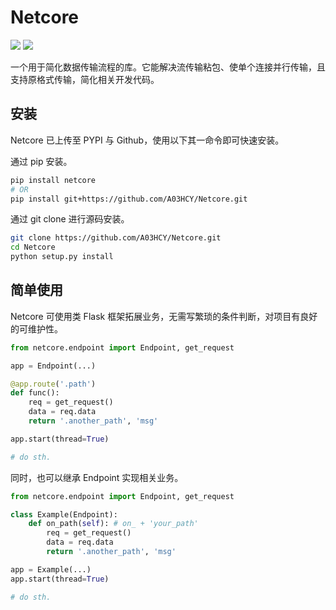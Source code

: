 # Netcore

![](https://badgen.net/github/license/A03HCY/Netcore) ![](https://badgen.net/github/release/A03HCY/Netcore/stable)


一个用于简化数据传输流程的库。它能解决流传输粘包、使单个连接并行传输，且支持原格式传输，简化相关开发代码。

## 安装

Netcore 已上传至 PYPI 与 Github，使用以下其一命令即可快速安装。

通过 pip 安装。

```bash
pip install netcore
# OR
pip install git+https://github.com/A03HCY/Netcore.git
```

通过 git clone 进行源码安装。

```bash
git clone https://github.com/A03HCY/Netcore.git
cd Netcore
python setup.py install
```

## 简单使用

Netcore 可使用类 Flask 框架拓展业务，无需写繁琐的条件判断，对项目有良好的可维护性。

```python
from netcore.endpoint import Endpoint, get_request

app = Endpoint(...)

@app.route('.path')
def func():
    req = get_request()
    data = req.data
    return '.another_path', 'msg'

app.start(thread=True)

# do sth.
```

同时，也可以继承 Endpoint 实现相关业务。

```python
from netcore.endpoint import Endpoint, get_request

class Example(Endpoint):
    def on_path(self): # on_ + 'your_path'
        req = get_request()
        data = req.data
        return '.another_path', 'msg'

app = Example(...)
app.start(thread=True)

# do sth.
```
